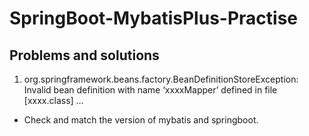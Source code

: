 # SpringBoot-MybatisPlus-Practise

## Problems and solutions

1. org.springframework.beans.factory.BeanDefinitionStoreException: Invalid bean definition with name ‘xxxxMapper’ defined in file [xxxx.class] …
  - Check and match the version of mybatis and springboot.
